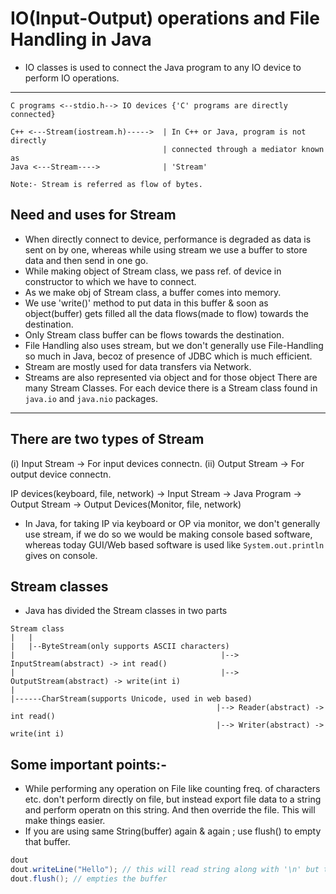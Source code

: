 # IO(Input-Output) operations and File Handling in Java

* IO classes is used to connect the Java program to any IO device to perform IO operations.

---

```
C programs <--stdio.h--> IO devices {'C' programs are directly connected}

C++ <---Stream(iostream.h)----->  | In C++ or Java, program is not directly 
                                  | connected through a mediator known as
Java <---Stream---->              | 'Stream'

Note:- Stream is referred as flow of bytes.
```

## Need and uses for Stream

* When directly connect to device, performance is degraded as data is sent on by one, whereas while using stream we use a buffer to store data and then send in one go.
* While making object of Stream class, we pass ref. of device in constructor to which we have to connect.
* As we make obj of Stream class, a buffer comes into memory.
* We use 'write()' method to put data in this buffer & soon as object(buffer) gets filled all the data flows(made to flow) towards the destination.
* Only Stream class buffer can be flows towards the destination.
* File Handling also uses stream, but we don't generally use File-Handling so much in Java, becoz of presence of JDBC which is much efficient.
* Stream are mostly used for data transfers via Network.
* Streams are also represented via object and for those object There are many Stream Classes. For each device there is a Stream class found in `java.io` and `java.nio` packages.

---

## There are two types of Stream

(i) Input Stream -> For input devices connectn.
(ii) Output Stream -> For output device connectn.

IP devices(keyboard, file, network) -> Input Stream -> Java Program -> Output Stream -> Output Devices(Monitor, file, network)

* In Java, for taking IP via keyboard or OP via monitor, we don't generally use stream, if we do so we would be making console based software, whereas today GUI/Web based software is used like `System.out.println` gives on console.

## Stream classes

* Java has divided the Stream classes in two parts

```
Stream class
|   |
|   |--ByteStream(only supports ASCII characters)
|                                              |--> InputStream(abstract) -> int read()
|                                              |--> OutputStream(abstract) -> write(int i)
|
|------CharStream(supports Unicode, used in web based)
                                              |--> Reader(abstract) -> int read()
                                              |--> Writer(abstract) -> write(int i)

```

## Some important points:-

* While performing any operation on File like counting freq. of characters etc. don't perform directly on file, but instead export file data to a string and perform operatn on this string. And then override the file. This will make things easier.
* If you are using same String(buffer) again & again ; use flush() to empty that buffer.

```java
dout
dout.writeLine("Hello"); // this will read string along with '\n' but transfer only "Hello" leaving "\n" in buffer.
dout.flush(); // empties the buffer
```
